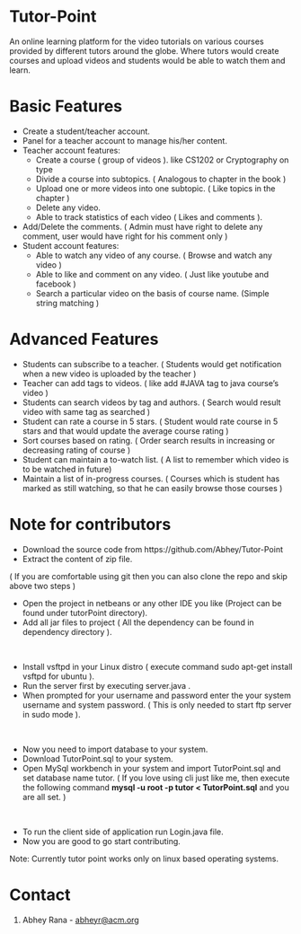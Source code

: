 # Tutor-Point
An online learning platform for the video tutorials on various courses provided by different tutors around the globe. Where tutors would create courses and upload videos and students would be able to watch them and learn.

# Basic Features
<UL>
   <LI> Create a student/teacher account. </LI>
   <LI> Panel for a teacher account to manage his/her content. </LI>
   <LI> Teacher account features:
<UL>
   <LI> Create a course ( group of videos ). like CS1202 or Cryptography on type </LI>
   <LI> Divide a course into subtopics. ( Analogous to chapter in the book ) </LI>
   <LI> Upload one or more videos into one subtopic. ( Like topics in the chapter ) </LI>
   <LI> Delete any video. </LI>
   <LI> Able to track statistics of each video ( Likes and comments ). </LI> </UL> </LI>
<LI> Add/Delete the comments. ( Admin must have right to delete any comment, user would have right for his comment only ) </LI>
<LI> Student account features:
  <UL>
     <LI> Able to watch any video of any course. ( Browse and watch any video ) </LI>
     <LI> Able to like and comment on any video. ( Just like youtube and facebook ) </LI>
     <LI> Search a particular video on the basis of course name. (Simple string matching ) </LI>
   </UL> </LI>
</UL>
<H1> Advanced Features </H1>
<UL>
<LI> Students can subscribe to a teacher. ( Students would get notification when a new video is uploaded by the teacher ) </LI>
   <LI> Teacher can add tags to videos. ( like add #JAVA tag to java course’s video ) </LI>
<LI> Students can search videos by tag and authors. ( Search would result video with same tag as searched ) </LI>
<LI> Student can rate a course in 5 stars. ( Student would rate course in 5 stars and that would update the average course rating ) </LI>
<LI> Sort courses based on rating. ( Order search results in increasing or decreasing rating of course ) </LI>
<LI> Student can maintain a to-watch list. ( A list to remember which video is to be watched in future) </LI>
<LI> Maintain a list of in-progress courses. ( Courses which is student has marked as still watching, so that he can easily browse those courses ) </LI>
</UL>

<H1>Note for contributors</H1>

<UL>
   <LI>Download the source code from https://github.com/Abhey/Tutor-Point</LI>
   <LI>Extract the content of zip file.</LI>
</UL>
( If you are comfortable using git then you can also clone the repo and skip above two steps )
</BR>
<UL>
   <LI>Open the project in netbeans or any other IDE you like (Project can be found under tutorPoint directory).</LI>
   <LI>Add all jar files to project ( All the dependency can be found in dependency directory ).</LI>
</UL>
</BR>
<UL>
   <LI>Install vsftpd in your Linux distro ( execute command sudo apt-get install vsftpd for ubuntu ).</LI>
   <LI>Run the server first by executing server.java .</LI>
   <LI>When prompted for your username and password enter the your system username and system password. ( This is only needed to start ftp server in sudo mode ).</LI>
</UL>
</BR>
<UL>
   <LI>Now you need to import database to your system.</LI>
   <LI>Download TutorPoint.sql to your system.</LI>
   <LI>Open MySql workbench in your system and import TutorPoint.sql and set database name tutor.
( If you love using cli just like me, then execute the following command <B>mysql -u root -p tutor < TutorPoint.sql</B> and you are all set. )</LI>
</UL>
</BR>
<UL>
   <LI>To run the client side of application run Login.java file.</LI>
   <LI>Now you are good to go start contributing.</LI>
</UL>

Note: Currently tutor point works only on linux based operating systems.

# Contact
1. Abhey Rana - abheyr@acm.org
